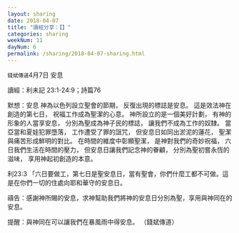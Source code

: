 ```yaml
---
layout: sharing
date: 2018-04-07
title: "讀經分享：【】"
categories: sharing
weekNum: 11
dayNum: 6
permalink: /sharing/2018-04-07-sharing.html
---
```


`錢斌傳道`4月7日 安息

讀經：利未記 23:1-24:9；詩篇76

默想：安息
神為以色列設立聖會的節期，
反復出現的標誌是安息。
這是效法神在創造的第七日，
祝福工作成為聖潔的心意。
神所設立的是一個美好計劃，
有神的形象的人當享安息，
分別為聖成為神子民的標誌，
讓我們不成為工作的奴隸。
當亞當和夏娃犯罪墮落，
工作遭受了罪的詛咒，
但安息日如同出淤泥的蓮花，
聖潔與痛苦形成鮮明的對比。
在時間的維度中彰顯聖潔，
是神對我們的奇妙祝福，
六日我們生活在時間的壓力，
但安息日讓我們記念神的眷顧，
分別為聖初嘗永恆的滋味，
享用神起初創造的本意。

利23:3 「六日要做工，第七日是聖安息日，當有聖會，你們什麼工都不可做。這是在你們一切的住處向耶和華守的安息日。 

禱告：感謝神所賜的安息，求神幫助我們將神的安息日分別為聖，享用與神同在的安息。

提醒：與神同在可以讓我們在暴風雨中得安息。
（錢斌傳道）
